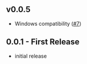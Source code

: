 ## v0.0.5
* Windows compatibility ([#7](https://github.com/AtomLinter/linter-pep8/issues/7))

## 0.0.1 - First Release
* initial release
